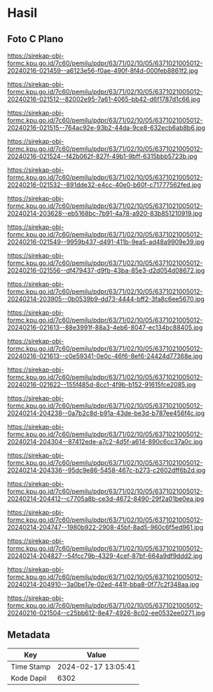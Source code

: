 # Hasil

## Foto C Plano

https://sirekap-obj-formc.kpu.go.id/7c60/pemilu/pdpr/63/71/02/10/05/6371021005012-20240216-021459--a6123e56-f0ae-490f-8f4d-000feb8861f2.jpg

https://sirekap-obj-formc.kpu.go.id/7c60/pemilu/pdpr/63/71/02/10/05/6371021005012-20240216-021512--82002e95-7a61-4065-bb42-d6f1787d1c66.jpg

https://sirekap-obj-formc.kpu.go.id/7c60/pemilu/pdpr/63/71/02/10/05/6371021005012-20240216-021515--764ac92e-93b2-44da-9ce8-632ecb6ab8b6.jpg

https://sirekap-obj-formc.kpu.go.id/7c60/pemilu/pdpr/63/71/02/10/05/6371021005012-20240216-021524--f42b062f-827f-49b1-9bff-6315bbb5723b.jpg

https://sirekap-obj-formc.kpu.go.id/7c60/pemilu/pdpr/63/71/02/10/05/6371021005012-20240216-021532--891dde32-e4cc-40e0-b60f-c71777562fed.jpg

https://sirekap-obj-formc.kpu.go.id/7c60/pemilu/pdpr/63/71/02/10/05/6371021005012-20240214-203628--eb5168bc-7b91-4a78-a920-83b851210919.jpg

https://sirekap-obj-formc.kpu.go.id/7c60/pemilu/pdpr/63/71/02/10/05/6371021005012-20240216-021549--9959b437-d491-411b-9ea5-ad48a9909e39.jpg

https://sirekap-obj-formc.kpu.go.id/7c60/pemilu/pdpr/63/71/02/10/05/6371021005012-20240216-021556--df479437-d9fb-43ba-85e3-d2d054d08672.jpg

https://sirekap-obj-formc.kpu.go.id/7c60/pemilu/pdpr/63/71/02/10/05/6371021005012-20240214-203905--0b0539b9-dd73-4444-bff2-3fa8c6ee5670.jpg

https://sirekap-obj-formc.kpu.go.id/7c60/pemilu/pdpr/63/71/02/10/05/6371021005012-20240216-021613--88e3991f-88a3-4eb6-8047-ec134bc88405.jpg

https://sirekap-obj-formc.kpu.go.id/7c60/pemilu/pdpr/63/71/02/10/05/6371021005012-20240216-021613--c0e59341-0e0c-46f6-8ef6-24424d77368e.jpg

https://sirekap-obj-formc.kpu.go.id/7c60/pemilu/pdpr/63/71/02/10/05/6371021005012-20240216-021622--155f485d-8cc1-4f9b-b152-91615fce2085.jpg

https://sirekap-obj-formc.kpu.go.id/7c60/pemilu/pdpr/63/71/02/10/05/6371021005012-20240214-204238--0a7b2c8d-b91a-43de-be3d-b787ee456f4c.jpg

https://sirekap-obj-formc.kpu.go.id/7c60/pemilu/pdpr/63/71/02/10/05/6371021005012-20240214-204304--87412ede-a7c2-4d5f-a614-890c6cc37a0c.jpg

https://sirekap-obj-formc.kpu.go.id/7c60/pemilu/pdpr/63/71/02/10/05/6371021005012-20240214-204336--95dc9e86-5458-467c-b273-c2602dff6b2d.jpg

https://sirekap-obj-formc.kpu.go.id/7c60/pemilu/pdpr/63/71/02/10/05/6371021005012-20240214-204412--c7705a8b-ce3d-4672-8490-29f2a01be0ea.jpg

https://sirekap-obj-formc.kpu.go.id/7c60/pemilu/pdpr/63/71/02/10/05/6371021005012-20240214-204747--1980b922-2908-45bf-8ad5-960c6f5ed961.jpg

https://sirekap-obj-formc.kpu.go.id/7c60/pemilu/pdpr/63/71/02/10/05/6371021005012-20240214-204827--54fcc79b-4329-4cef-87bf-664a9df9ddd2.jpg

https://sirekap-obj-formc.kpu.go.id/7c60/pemilu/pdpr/63/71/02/10/05/6371021005012-20240214-204910--3a0be17e-02ed-441f-bba8-0f77c2f348aa.jpg

https://sirekap-obj-formc.kpu.go.id/7c60/pemilu/pdpr/63/71/02/10/05/6371021005012-20240216-021504--c25bb612-8e47-4926-8c02-ee0532ee0271.jpg


## Metadata

| Key        | Value               |
| ---------- | ------------------- |
| Time Stamp | 2024-02-17 13:05:41 |
| Kode Dapil | 6302                |



